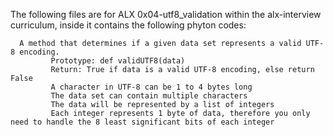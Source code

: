 The following files are for ALX 0x04-utf8_validation within the alx-interview curriculum, inside it contains the following phyton codes:

```
  A method that determines if a given data set represents a valid UTF-8 encoding.
         Prototype: def validUTF8(data)
         Return: True if data is a valid UTF-8 encoding, else return False
         A character in UTF-8 can be 1 to 4 bytes long
         The data set can contain multiple characters
         The data will be represented by a list of integers
         Each integer represents 1 byte of data, therefore you only need to handle the 8 least significant bits of each integer
```
